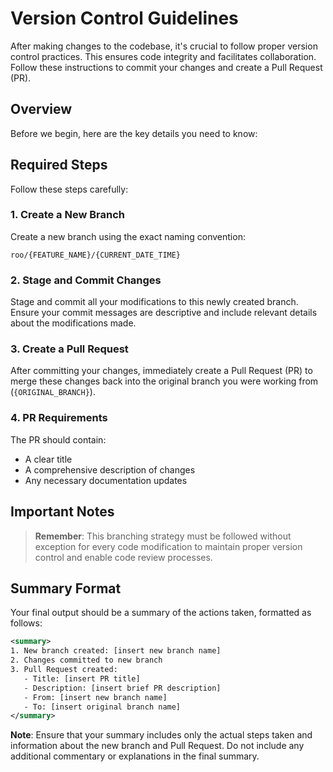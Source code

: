 # Version Control Guidelines

After making changes to the codebase, it's crucial to follow proper version control practices. This ensures code integrity and facilitates collaboration. Follow these instructions to commit your changes and create a Pull Request (PR).

## Overview

Before we begin, here are the key details you need to know:

## Required Steps

Follow these steps carefully:

### 1. Create a New Branch

Create a new branch using the exact naming convention:

```text
roo/{FEATURE_NAME}/{CURRENT_DATE_TIME}
```

### 2. Stage and Commit Changes

Stage and commit all your modifications to this newly created branch. Ensure your commit messages are descriptive and include relevant details about the modifications made.

### 3. Create a Pull Request

After committing your changes, immediately create a Pull Request (PR) to merge these changes back into the original branch you were working from (`{ORIGINAL_BRANCH}`).

### 4. PR Requirements

The PR should contain:

- A clear title
- A comprehensive description of changes
- Any necessary documentation updates

## Important Notes

> **Remember**: This branching strategy must be followed without exception for every code modification to maintain proper version control and enable code review processes.

## Summary Format

Your final output should be a summary of the actions taken, formatted as follows:

```xml
<summary>
1. New branch created: [insert new branch name]
2. Changes committed to new branch
3. Pull Request created:
   - Title: [insert PR title]
   - Description: [insert brief PR description]
   - From: [insert new branch name]
   - To: [insert original branch name]
</summary>
```

**Note**: Ensure that your summary includes only the actual steps taken and information about the new branch and Pull Request. Do not include any additional commentary or explanations in the final summary.
